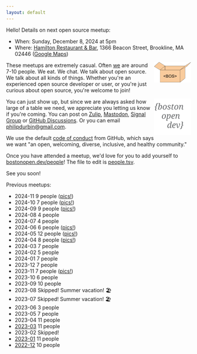 ```yaml
---
layout: default
---
```


Hello! Details on next open source meetup:

- When: Sunday, December 8, 2024 at 5pm
- Where: [Hamilton Restaurant & Bar][], 1366 Beacon Street, Brookline, MA 02446 ([Google Maps][])

[Hamilton Restaurant & Bar]: https://hamiltonbrookline.com
[Google Maps]: https://goo.gl/maps/Xn9q3wVHF5Q4jJsZA

<img src="images/logo-box.svg" width="100" align="right">

These meetups are extremely casual. Often [we](https://bostonopen.github.io/people) are around 7-10 people. We eat. We chat. We talk about open source. We talk about all kinds of things. Whether you're an experienced open source developer or user, or you're just curious about open source, you're welcome to join!

<img src="images/logo.svg" width="100" align="right">

You can just show up, but since we are always asked how large of a table we need, we appreciate you letting us know if you're coming. You can post on [Zulip][], <a rel="me" href="https://floss.social/@bostonopen">Mastodon</a>, [Signal Group][] or [GitHub Discussions][]. Or you can email <philipdurbin@gmail.com>.

[GitHub Discussions]: https://github.com/orgs/bostonopen/discussions
[Zulip]: https://osdc.zulipchat.com/#narrow/stream/406743-boston
[Mastodon]: https://floss.social/@bostonopen
[Signal Group]: https://signal.group/#CjQKIGoh9--iomqNWoG9reLXz9RaAnDC_O1bw1BOk3gZlexUEhDy9Tes9s26HYi_bg5voUBE

We use the default [code of conduct](CODE_OF_CONDUCT.md) from GitHub, which says we want "an open, welcoming, diverse, inclusive, and healthy community."

Once you have attended a meetup, we'd love for you to add yourself to [bostonopen.dev/people](https://bostonopen.dev/people)! The file to edit is [people.tsv][].

[people.tsv]: https://github.com/bostonopen/people/blob/main/people.tsv

See you soon!

Previous meetups:

- 2024-11 9 people ([pics!](https://floss.social/@bostonopen/113550742212323250))
- 2024-10 7 people ([pics!](https://floss.social/@bostonopen/113382201446352054))
- 2024-09 9 people ([pics!](https://floss.social/@bostonopen/113201277312192479))
- 2024-08 4 people
- 2024-07 4 people
- 2024-06 6 people ([pics!](https://floss.social/@bostonopen/112717247483527395))
- 2024-05 12 people ([pics!](https://floss.social/@bostonopen/112391629552015967))
- 2024-04 8 people ([pics!](https://floss.social/@bostonopen/112351334360963966))
- 2024-03 7 people
- 2024-02 5 people
- 2024-01 7 people
- 2023-12 7 people
- 2023-11 7 people ([pics!](https://floss.social/@bostonopen/111400315116089590))
- 2023-10 6 people
- 2023-09 10 people
- 2023-08 Skipped! Summer vacation! 🏖️
- 2023-07 Skipped! Summer vacation! 🏖️
- 2023-06 3 people
- 2023-05 7 people
- 2023-04 11 people
- [2023-03](http://blog.greptilian.com/2023/02/17/open-source-meetup-in-brookline-3/) 11 people
- 2023-02 Skipped!
- [2023-01](http://blog.greptilian.com/2023/01/03/open-source-meetup-in-brookline-2/) 11 people
- [2022-12](http://blog.greptilian.com/2022/12/10/open-source-meetup-in-brookline/) 10 people

